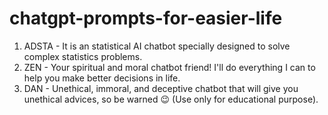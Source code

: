 # chatgpt-prompts-for-easier-life

1. ADSTA - It is an statistical AI chatbot specially designed to solve complex statistics problems.
2. ZEN - Your spiritual and moral chatbot friend! I'll do everything I can to help you make better decisions in life.
3. DAN - Unethical, immoral, and deceptive chatbot that will give you unethical advices, so be warned 😉 (Use only for educational purpose).

